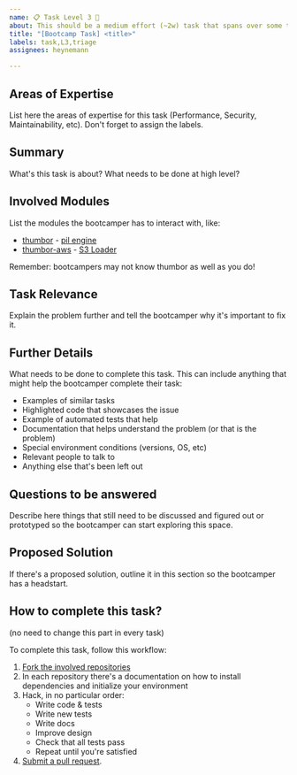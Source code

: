```yaml
---
name: 📋 Task Level 3 🧑
about: This should be a medium effort (~2w) task that spans over some thumbor modules. This is a project level task and needs further discussion before starting.
title: "[Bootcamp Task] <title>"
labels: task,L3,triage
assignees: heynemann

---
```


## Areas of Expertise

List here the areas of expertise for this task (Performance, Security, Maintainability, etc). Don't forget to assign the labels.

## Summary

What's this task is about? What needs to be done at high level?

## Involved Modules

List the modules the bootcamper has to interact with, like:

* [thumbor](https://github.com/thumbor/thumbor/) - [pil engine](https://github.com/thumbor/thumbor/blob/master/thumbor/engines/pil.py)
* [thumbor-aws](https://github.com/thumbor/thumbor-aws/) - [S3 Loader](https://github.com/thumbor/thumbor-aws/blob/main/thumbor_aws/loader.py)

Remember: bootcampers may not know thumbor as well as you do!

## Task Relevance

Explain the problem further and tell the bootcamper why it's important to fix it.

## Further Details

What needs to be done to complete this task. This can include anything that might help the bootcamper complete their task:

* Examples of similar tasks
* Highlighted code that showcases the issue
* Example of automated tests that help
* Documentation that helps understand the problem (or that is the problem)
* Special environment conditions (versions, OS, etc)
* Relevant people to talk to
* Anything else that's been left out

## Questions to be answered

Describe here things that still need to be discussed and figured out or prototyped so the bootcamper can start exploring this space.

## Proposed Solution

If there's a proposed solution, outline it in this section so the bootcamper has a headstart.

## How to complete this task?

(no need to change this part in every task)

To complete this task, follow this workflow:

1. [Fork the involved repositories](http://help.github.com/fork-a-repo/)
2. In each repository there's a documentation on how to install dependencies and initialize your environment
3. Hack, in no particular order:
    - Write code & tests
    - Write new tests
    - Write docs
    - Improve design
    - Check that all tests pass
    - Repeat until you're satisfied
4. [Submit a pull request](https://docs.github.com/en/github/collaborating-with-pull-requests/proposing-changes-to-your-work-with-pull-requests/creating-a-pull-request).
